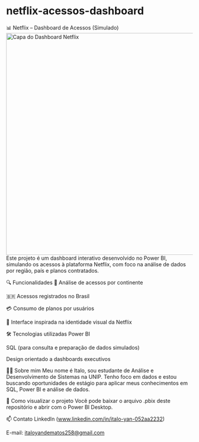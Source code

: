 # netflix-acessos-dashboard
📊 Netflix – Dashboard de Acessos (Simulado)
<img src="dashboard-capa.jpg" alt="Capa do Dashboard Netflix" width="600"/>
Este projeto é um dashboard interativo desenvolvido no Power BI, simulando os acessos à plataforma Netflix, com foco na análise de dados por região, país e planos contratados.

🔍 Funcionalidades
📍 Análise de acessos por continente

🇧🇷 Acessos registrados no Brasil

💳 Consumo de planos por usuários

🎯 Interface inspirada na identidade visual da Netflix

🛠️ Tecnologias utilizadas
Power BI

SQL (para consulta e preparação de dados simulados)

Design orientado a dashboards executivos

🧑‍💻 Sobre mim
Meu nome é Italo, sou estudante de Análise e Desenvolvimento de Sistemas na UNIP. Tenho foco em dados e estou buscando oportunidades de estágio para aplicar meus conhecimentos em SQL, Power BI e análise de dados.

📁 Como visualizar o projeto
Você pode baixar o arquivo .pbix deste repositório e abrir com o Power BI Desktop.

📫 Contato
LinkedIn (www.linkedin.com/in/italo-yan-052aa2232)

E-mail: italoyandematos258@gmail.com

